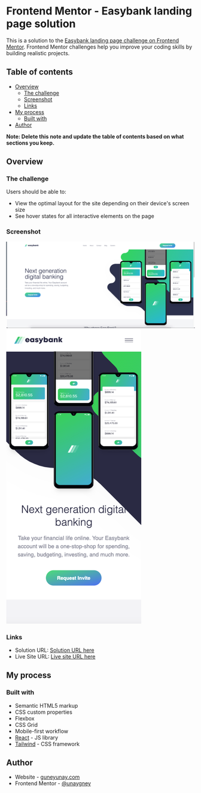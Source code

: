 # Frontend Mentor - Easybank landing page solution

This is a solution to the [Easybank landing page challenge on Frontend Mentor](https://www.frontendmentor.io/challenges/easybank-landing-page-WaUhkoDN). Frontend Mentor challenges help you improve your coding skills by building realistic projects. 

## Table of contents

- [Overview](#overview)
  - [The challenge](#the-challenge)
  - [Screenshot](#screenshot)
  - [Links](#links)
- [My process](#my-process)
  - [Built with](#built-with)
- [Author](#author)


**Note: Delete this note and update the table of contents based on what sections you keep.**

## Overview

### The challenge

Users should be able to:

- View the optimal layout for the site depending on their device's screen size
- See hover states for all interactive elements on the page

### Screenshot

![Desktop](./screenshots/desktop.png)
![Mobile](./screenshots/mobile.png)



### Links

- Solution URL: [Solution URL here](https://www.frontendmentor.io/solutions/easybank-landing-page-with-react-and-tailwind-Uw4m1en9ei)
- Live Site URL: [Live site URL here](https://voluble-semifreddo-4f142a.netlify.app/)

## My process

### Built with

- Semantic HTML5 markup
- CSS custom properties
- Flexbox
- CSS Grid
- Mobile-first workflow
- [React](https://reactjs.org/) - JS library
- [Tailwind](https://tailwindcss.com/) - CSS framework



## Author

- Website - [guneyunay.com](https://www.guneyunay.com)
- Frontend Mentor - [@unaygney](https://www.frontendmentor.io/profile/unaygney)

